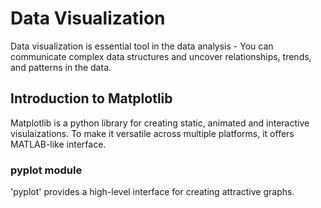 # Data Visualization

Data visualization is essential tool in the data analysis - You can communicate complex data structures and uncover relationships, trends, and patterns in the data.

## Introduction to Matplotlib

Matplotlib is a python library for creating static, animated and interactive visulaizations. To make it versatile across multiple platforms, it offers MATLAB-like interface.

### pyplot module

'pyplot' provides a high-level interface for creating attractive graphs.